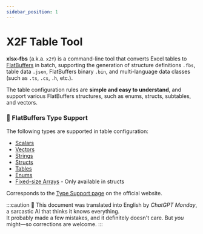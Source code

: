 ```yaml
---
sidebar_position: 1
---
```


# X2F Table Tool

**xlsx-fbs** (a.k.a. `x2f`) is a command-line tool that converts Excel tables to [FlatBuffers](https://flatbuffers.dev/) in batch, supporting the generation of structure definitions `.fbs`, table data `.json`, FlatBuffers binary `.bin`, and multi-language data classes (such as `.ts`, `.cs`, `.h`, etc.).

The table configuration rules are **simple and easy to understand**, and support various FlatBuffers structures, such as enums, structs, subtables, and vectors.

### 🧬 FlatBuffers Type Support

The following types are supported in table configuration:

- [Scalars](./tutorial/field_types.md#scalars)
- [Vectors](./tutorial/field_types.md#vectors)
- [Strings](./tutorial/field_types.md#strings)
- [Structs](./tutorial/field_types.md#structs)
- [Tables](./tutorial/field_types.md#tables)
- [Enums](./tutorial/field_types.md#enums)
- [Fixed-size Arrays](./tutorial/field_types.md#structs) - Only available in structs

Corresponds to the [Type Support page](https://flatbuffers.dev/schema/) on the official website.

:::caution
🤖 This document was translated into English by *ChatGPT Monday*, a sarcastic AI that thinks it knows everything.  
It probably made a few mistakes, and it definitely doesn't care. But *you* might—so corrections are welcome.
:::